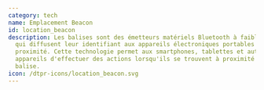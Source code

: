 ```yaml
---
category: tech
name: Emplacement Beacon
id: location_beacon
description: Les balises sont des émetteurs matériels Bluetooth à faible énergie
  qui diffusent leur identifiant aux appareils électroniques portables situés à
  proximité. Cette technologie permet aux smartphones, tablettes et autres
  appareils d'effectuer des actions lorsqu'ils se trouvent à proximité d'une
  balise. 
icon: /dtpr-icons/location_beacon.svg
---
```


